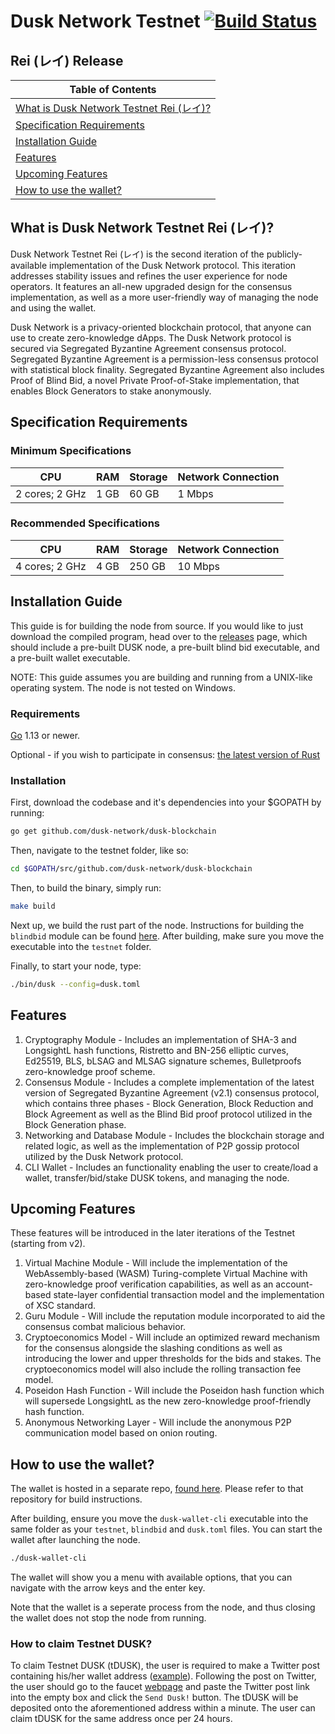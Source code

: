 # Dusk Network Testnet [![Build Status](https://travis-ci.org/dusk-network/dusk-blockchain.svg?branch=testnet)](https://travis-ci.com/dusk-network/dusk-blockchain)

## Rei (レイ) Release

|Table of Contents|
|---|
|[What is Dusk Network Testnet Rei (レイ)?](#what-is-dusk-network-testnet-rei)|
|[Specification Requirements](#specification-requirements)|
|[Installation Guide](#installation-guide)|
|[Features](#features)|
|[Upcoming Features](#upcoming-features)|
|[How to use the wallet?](#how-to-use-the-wallet)|

## What is Dusk Network Testnet Rei (レイ)?

Dusk Network Testnet Rei (レイ) is the second iteration of the publicly-available implementation of the Dusk Network protocol. This iteration addresses stability issues and refines the user experience for node operators. It features an all-new upgraded design for the consensus implementation, as well as a more user-friendly way of managing the node and using the wallet.

Dusk Network is a privacy-oriented blockchain protocol, that anyone can use to create zero-knowledge dApps. The Dusk Network protocol is secured via Segregated Byzantine Agreement consensus protocol. Segregated Byzantine Agreement is a permission-less consensus protocol with statistical block finality. Segregated Byzantine Agreement also includes Proof of Blind Bid, a novel Private Proof-of-Stake implementation, that enables Block Generators to stake anonymously.

## Specification Requirements

### Minimum Specifications

| CPU | RAM | Storage | Network Connection |
|---|---|---|---|
|2 cores; 2 GHz| 1 GB | 60 GB | 1 Mbps |

### Recommended Specifications

| CPU | RAM | Storage | Network Connection |
|---|---|---|---|
|4 cores; 2 GHz| 4 GB | 250 GB | 10 Mbps |

## Installation Guide

This guide is for building the node from source. If you would like to just download the compiled program, head over to the [releases](https://github.com/dusk-network/dusk-blockchain/releases) page, which should include a pre-built DUSK node, a pre-built blind bid executable, and a pre-built wallet executable.

NOTE: This guide assumes you are building and running from a UNIX-like operating system. The node is not tested on Windows.

### Requirements

[Go](https://golang.org/) 1.13 or newer.

Optional - if you wish to participate in consensus: [the latest version of Rust](https://www.rust-lang.org/tools/install)

### Installation 

First, download the codebase and it's dependencies into your $GOPATH by running:
```bash
go get github.com/dusk-network/dusk-blockchain
```
Then, navigate to the testnet folder, like so:
```bash
cd $GOPATH/src/github.com/dusk-network/dusk-blockchain
```
Then, to build the binary, simply run:
```bash
make build
```

Next up, we build the rust part of the node. Instructions for building the `blindbid` module can be found [here](https://github.com/dusk-network/dusk-blindbidproof/blob/master/Readme.md#how-to-build). After building, make sure you move the executable into the `testnet` folder.

Finally, to start your node, type:
```bash
./bin/dusk --config=dusk.toml
```

## Features

1. Cryptography Module - Includes an implementation of SHA-3 and LongsightL hash functions, Ristretto and BN-256 elliptic curves, Ed25519, BLS, bLSAG and MLSAG signature schemes, Bulletproofs zero-knowledge proof scheme.
2. Consensus Module - Includes a complete implementation of the latest version of Segregated Byzantine Agreement (v2.1) consensus protocol, which contains three phases - Block Generation, Block Reduction and Block Agreement as well as the Blind Bid proof protocol utilized in the Block Generation phase.
3. Networking and Database Module - Includes the blockchain storage and related logic, as well as the implementation of P2P gossip protocol utilized by the Dusk Network protocol.
4. CLI Wallet - Includes an functionality enabling the user to create/load a wallet, transfer/bid/stake DUSK tokens, and managing the node. 

## Upcoming Features

These features will be introduced in the later iterations of the Testnet (starting from v2).
1. Virtual Machine Module - Will include the implementation of the WebAssembly-based (WASM) Turing-complete Virtual Machine with zero-knowledge proof verification capabilities, as well as an account-based state-layer confidential transaction model and the implementation of XSC standard.
2. Guru Module - Will include the reputation module incorporated to aid the consensus combat malicious behavior.
3. Cryptoeconomics Model - Will include an optimized reward mechanism for the consensus alongside the slashing conditions as well as introducing the lower and upper thresholds for the bids and stakes. The cryptoeconomics model will also include the rolling transaction fee model.
4. Poseidon Hash Function - Will include the Poseidon hash function which will supersede LongsightL as the new zero-knowledge proof-friendly hash function.
5. Anonymous Networking Layer - Will include the anonymous P2P communication model based on onion routing.

## How to use the wallet?

The wallet is hosted in a separate repo, [found here](https://github.com/dusk-network/dusk-wallet-cli). Please refer to that repository for build instructions.

After building, ensure you move the `dusk-wallet-cli` executable into the same folder as your `testnet`, `blindbid` and `dusk.toml` files. You can start the wallet after launching the node.

```bash
./dusk-wallet-cli
```

The wallet will show you a menu with available options, that you can navigate with the arrow keys and the enter key.

Note that the wallet is a seperate process from the node, and thus closing the wallet does not stop the node from running.

### How to claim Testnet DUSK?

To claim Testnet DUSK (tDUSK), the user is required to make a Twitter post containing his/her wallet address ([example](https://twitter.com/ellie12496641/status/1147604746280361984)). Following the post on Twitter, the user should go to the faucet [webpage](https://faucet.dusk.network/) and paste the Twitter post link into the empty box and click the `Send Dusk!` button. The tDUSK will be deposited onto the aforementioned address within a minute. The user can claim tDUSK for the same address once per 24 hours.

